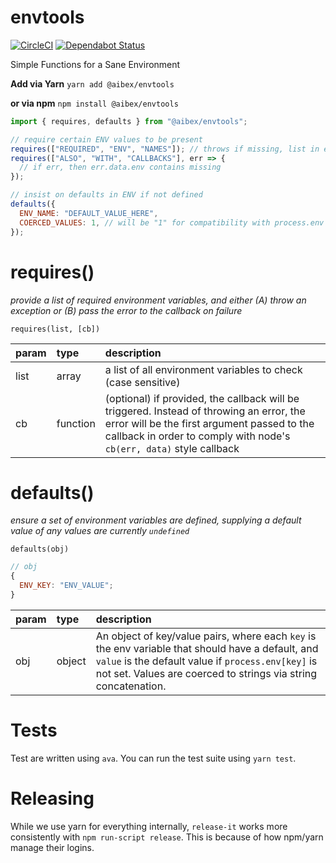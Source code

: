 # envtools

[![CircleCI](https://circleci.com/gh/aibexhq/envtools/tree/master.svg?style=shield)](https://circleci.com/gh/aibexhq/envtools/tree/master)
[![Dependabot Status](https://api.dependabot.com/badges/status?host=github&repo=aibexhq/envtools)](https://dependabot.com)

Simple Functions for a Sane Environment

**Add via Yarn**
`yarn add @aibex/envtools`

**or via npm**
`npm install @aibex/envtools`

```js
import { requires, defaults } from "@aibex/envtools";

// require certain ENV values to be present
requires(["REQUIRED", "ENV", "NAMES"]); // throws if missing, list in e.data.env
requires(["ALSO", "WITH", "CALLBACKS"], err => {
  // if err, then err.data.env contains missing
});

// insist on defaults in ENV if not defined
defaults({
  ENV_NAME: "DEFAULT_VALUE_HERE",
  COERCED_VALUES: 1, // will be "1" for compatibility with process.env
});
```

# requires()

_provide a list of required environment variables, and either (A) throw an exception or (B) pass the error to the callback on failure_

`requires(list, [cb])`

| param | type     | description                                                                                                                                                                                                     |
| :---- | :------- | :-------------------------------------------------------------------------------------------------------------------------------------------------------------------------------------------------------------- |
| list  | array    | a list of all environment variables to check (case sensitive)                                                                                                                                                   |
| cb    | function | (optional) if provided, the callback will be triggered. Instead of throwing an error, the error will be the first argument passed to the callback in order to comply with node's `cb(err, data)` style callback |

# defaults()

_ensure a set of environment variables are defined, supplying a default value of any values are currently `undefined`_

`defaults(obj)`

```js
// obj
{
  ENV_KEY: "ENV_VALUE";
}
```

| param | type   | description                                                                                                                                                                                                               |
| :---- | :----- | :------------------------------------------------------------------------------------------------------------------------------------------------------------------------------------------------------------------------ |
| obj   | object | An object of key/value pairs, where each `key` is the env variable that should have a default, and `value` is the default value if `process.env[key]` is not set. Values are coerced to strings via string concatenation. |

# Tests

Test are written using `ava`. You can run the test suite using `yarn test`.

# Releasing

While we use yarn for everything internally, `release-it` works more consistently with `npm run-script release`. This is because of how npm/yarn manage their logins.
